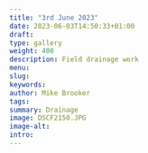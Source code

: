 ```yaml
---
title: "3rd June 2023"
date: 2023-06-03T14:50:33+01:00
draft: 
type: gallery
weight: 400
description: Field drainage work
menu:
slug:
keywords:
author: Mike Brooker
tags: 
summary: Drainage 
image: DSCF2150.JPG
image-alt:
intro: 
---
```

